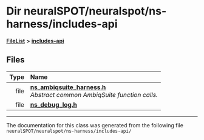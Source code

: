 

# Dir neuralSPOT/neuralspot/ns-harness/includes-api



[**FileList**](files.md) **>** [**includes-api**](dir_5a7ca3359baeaf8be53d9a3d1e900244.md)












## Files

| Type | Name |
| ---: | :--- |
| file | [**ns\_ambiqsuite\_harness.h**](ns__ambiqsuite__harness_8h.md) <br>_Abstract common AmbiqSuite function calls._  |
| file | [**ns\_debug\_log.h**](ns__debug__log_8h.md) <br> |



























































------------------------------
The documentation for this class was generated from the following file `neuralSPOT/neuralspot/ns-harness/includes-api/`

